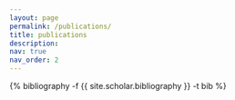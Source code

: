 ```yaml
---
layout: page
permalink: /publications/
title: publications
description: 
nav: true
nav_order: 2
---
```

<!-- _pages/publications.md -->
<div class="publications">

{% bibliography -f {{ site.scholar.bibliography }} -t bib %}

</div>
